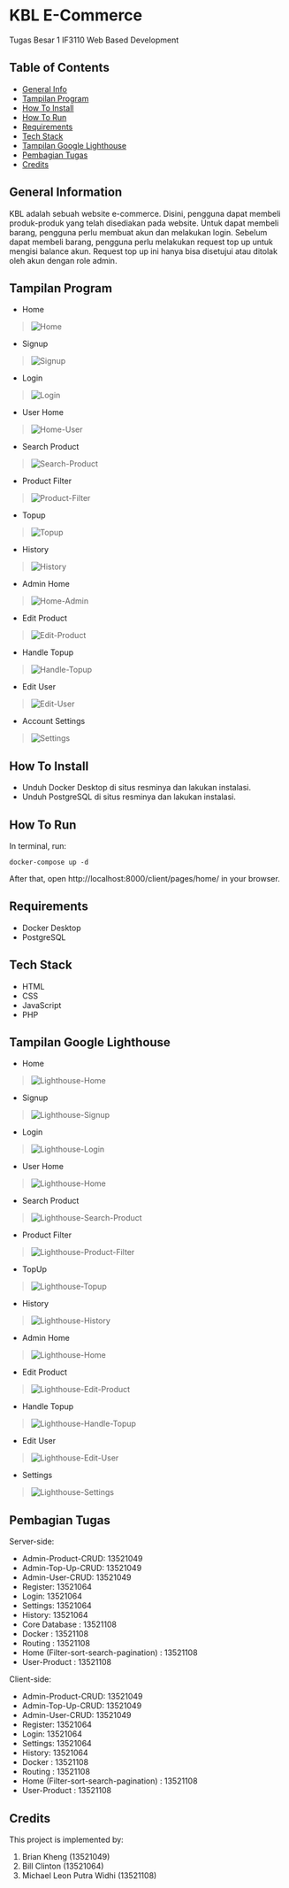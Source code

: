 # KBL E-Commerce
Tugas Besar 1 IF3110 Web Based Development
<br />

## Table of Contents
* [General Info](#general-information)
* [Tampilan Program](#tampilan-program)
* [How To Install](#how-to-install)
* [How To Run](#how-to-run)
* [Requirements](#requirements)
* [Tech Stack](#tech-stack)
* [Tampilan Google Lighthouse](#tampilan-google-lighthouse)
* [Pembagian Tugas](#pembagian-tugas)
* [Credits](#credits)

## General Information
KBL adalah sebuah website e-commerce. Disini, pengguna dapat membeli produk-produk yang telah disediakan pada website. Untuk dapat membeli barang, pengguna perlu membuat akun dan melakukan login. Sebelum dapat membeli barang, pengguna perlu melakukan request top up untuk mengisi balance akun. Request top up ini hanya bisa disetujui atau ditolak oleh akun dengan role admin.

## Tampilan Program
* Home
> ![Home](./screenshots/home.png)
* Signup
> ![Signup](./screenshots/signup.png)
* Login
> ![Login](./screenshots/login.png)
* User Home
> ![Home-User](./screenshots/home-user.png)
* Search Product
> ![Search-Product](./screenshots/search-product.png)
* Product Filter
> ![Product-Filter](./screenshots/product-filter.png)
* Topup
> ![Topup](./screenshots/topup.png)
* History
> ![History](./screenshots/history.png)
* Admin Home
> ![Home-Admin](./screenshots/home-admin.png)
* Edit Product
> ![Edit-Product](./screenshots/edit-product.png)
* Handle Topup
> ![Handle-Topup](./screenshots/handle-topup.png)
* Edit User
> ![Edit-User](./screenshots/edit-user.png)
* Account Settings
> ![Settings](./screenshots/settings.png)

## How To Install
* Unduh Docker Desktop di situs resminya dan lakukan instalasi.
* Unduh PostgreSQL di situs resminya dan lakukan instalasi.

## How To Run
In terminal, run:
```shell
docker-compose up -d
```
After that, open http://localhost:8000/client/pages/home/ in your browser.

## Requirements
* Docker Desktop
* PostgreSQL

## Tech Stack
* HTML
* CSS
* JavaScript
* PHP

## Tampilan Google Lighthouse
* Home
> ![Lighthouse-Home](./screenshots/lighthouse-home.jpg)
* Signup
> ![Lighthouse-Signup](./screenshots/lighthouse-signup.jpg)
* Login
> ![Lighthouse-Login](./screenshots/lighthouse-login.jpg)
* User Home
> ![Lighthouse-Home](./screenshots/lighthouse-home-user.jpg)
* Search Product
> ![Lighthouse-Search-Product](./screenshots/lighthouse-search-product.jpg)
* Product Filter
> ![Lighthouse-Product-Filter](./screenshots/lighthouse-product-filter.jpg)
* TopUp
> ![Lighthouse-Topup](./screenshots/lighthouse-topup.jpg)
* History
> ![Lighthouse-History](./screenshots/lighthouse-history.jpg)
* Admin Home
> ![Lighthouse-Home](./screenshots/lighthouse-home-admin.jpg)
* Edit Product
> ![Lighthouse-Edit-Product](./screenshots/lighthouse-edit-product.jpg)
* Handle Topup
> ![Lighthouse-Handle-Topup](./screenshots/lighthouse-handle-topup.jpg)
* Edit User
> ![Lighthouse-Edit-User](./screenshots/lighthouse-edit-user.jpg)
* Settings
> ![Lighthouse-Settings](./screenshots/lighthouse-settings.jpg)

## Pembagian Tugas
Server-side:
* Admin-Product-CRUD: 13521049
* Admin-Top-Up-CRUD: 13521049
* Admin-User-CRUD: 13521049
* Register: 13521064
* Login: 13521064
* Settings: 13521064
* History: 13521064
* Core Database : 13521108
* Docker : 13521108
* Routing : 13521108
* Home (Filter-sort-search-pagination) : 13521108
* User-Product : 13521108

Client-side:
* Admin-Product-CRUD: 13521049
* Admin-Top-Up-CRUD: 13521049
* Admin-User-CRUD: 13521049
* Register: 13521064
* Login: 13521064
* Settings: 13521064
* History: 13521064
* Docker : 13521108
* Routing : 13521108
* Home (Filter-sort-search-pagination) : 13521108
* User-Product : 13521108

## Credits
This project is implemented by:
1. Brian Kheng (13521049)
2. Bill Clinton (13521064)
3. Michael Leon Putra Widhi (13521108)
